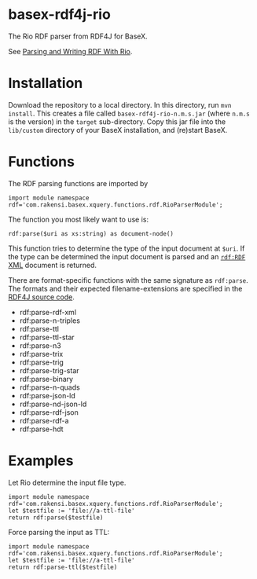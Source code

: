 # basex-rdf4j-rio

The Rio RDF parser from RDF4J for BaseX.

See [Parsing and Writing RDF With Rio](https://rdf4j.org/documentation/programming/rio/).

# Installation

Download the repository to a local directory.
In this directory, run `mvn install`.
This creates a file called `basex-rdf4j-rio-n.m.s.jar` (where `n.m.s` is the version) in the `target` sub-directory.
Copy this jar file into the `lib/custom` directory of your BaseX installation, and (re)start BaseX.

# Functions

The RDF parsing functions are imported by

```xquery
import module namespace rdf='com.rakensi.basex.xquery.functions.rdf.RioParserModule';
```

The function you most likely want to use is:

```xquery
rdf:parse($uri as xs:string) as document-node()
```

This function tries to determine the type of the input document at `$uri`.
If the type can be determined the input document is parsed and an [`rdf:RDF` XML](https://www.w3.org/TR/rdf-syntax-grammar/) document is returned.

There are format-specific functions with the same signature as `rdf:parse`.
The formats and their expected filename-extensions are specified in the
[RDF4J source code](https://github.com/eclipse-rdf4j/rdf4j/blob/main/core/rio/api/src/main/java/org/eclipse/rdf4j/rio/RDFFormat.java).

* rdf:parse-rdf-xml
* rdf:parse-n-triples
* rdf:parse-ttl
* rdf:parse-ttl-star
* rdf:parse-n3
* rdf:parse-trix
* rdf:parse-trig
* rdf:parse-trig-star
* rdf:parse-binary
* rdf:parse-n-quads
* rdf:parse-json-ld
* rdf:parse-nd-json-ld
* rdf:parse-rdf-json
* rdf:parse-rdf-a
* rdf:parse-hdt

# Examples

Let Rio determine the input file type.

```xquery
import module namespace rdf='com.rakensi.basex.xquery.functions.rdf.RioParserModule';
let $testfile := 'file://a-ttl-file'
return rdf:parse($testfile)
```

Force parsing the input as TTL:

```xquery
import module namespace rdf='com.rakensi.basex.xquery.functions.rdf.RioParserModule';
let $testfile := 'file://a-ttl-file'
return rdf:parse-ttl($testfile)
```
